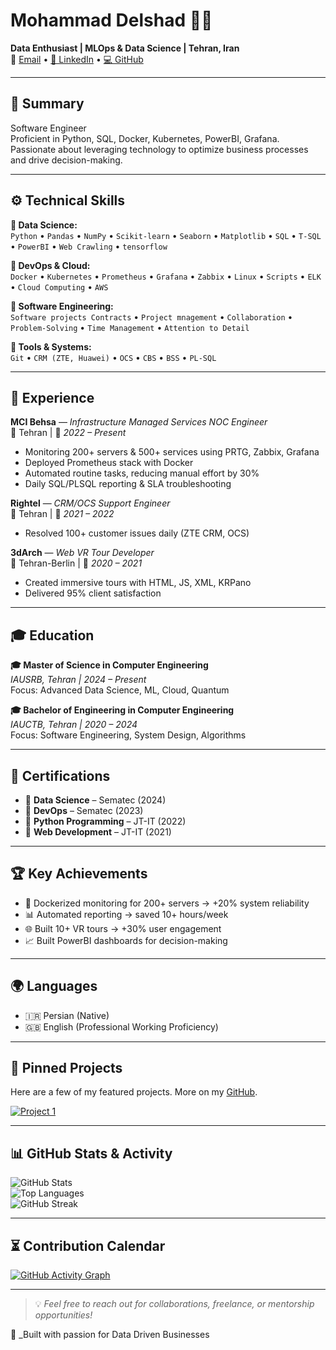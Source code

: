 # Mohammad Delshad 👨‍💻  
**Data Enthusiast | MLOps & Data Science | Tehran, Iran**  
📧 [Email](mailto:mohammaddelshad808@gmail.com) • [🔗 LinkedIn](https://www.linkedin.com/in/mohammad-delshad-380506219) • [💻 GitHub](https://github.com/Mohammad-delshadd8)

---

## 📌 Summary

Software Engineer  
Proficient in Python, SQL, Docker, Kubernetes, PowerBI, Grafana.  
Passionate about leveraging technology to optimize business processes and drive decision-making.

---

## ⚙️ Technical Skills

**🔹 Data Science:**  
`Python` • `Pandas` • `NumPy` • `Scikit-learn` • `Seaborn` • `Matplotlib` • `SQL` • `T-SQL` • `PowerBI` • `Web Crawling` • `tensorflow` 

**🔹 DevOps & Cloud:**  
`Docker` • `Kubernetes` • `Prometheus` • `Grafana` • `Zabbix` • `Linux` • `Scripts` • `ELK` • `Cloud Computing` • `AWS` 

**🔹 Software Engineering:**  
`Software projects Contracts`  • `Project mnagement` • `Collaboration`  • `Problem-Solving`  • `Time Management`  • `Attention to Detail` 

**🔹 Tools & Systems:**  
`Git` • `CRM (ZTE, Huawei)` • `OCS` • `CBS` • `BSS` • `PL-SQL` 

---

## 💼 Experience

**MCI Behsa** — *Infrastructure Managed Services NOC Engineer*  
📍 Tehran | 📆 *2022 – Present*  
- Monitoring 200+ servers & 500+ services using PRTG, Zabbix, Grafana  
- Deployed Prometheus stack with Docker  
- Automated routine tasks, reducing manual effort by 30%  
- Daily SQL/PLSQL reporting & SLA troubleshooting

**Rightel** — *CRM/OCS Support Engineer*  
📍 Tehran | 📆 *2021 – 2022*  
- Resolved 100+ customer issues daily (ZTE CRM, OCS)

**3dArch** — *Web VR Tour Developer*  
📍 Tehran-Berlin | 📆 *2020 – 2021*  
- Created immersive tours with HTML, JS, XML, KRPano  
- Delivered 95% client satisfaction

---

## 🎓 Education

**🎓 Master of Science in Computer Engineering**  
*IAUSRB, Tehran | 2024 – Present*  
Focus: Advanced Data Science, ML, Cloud, Quantum

**🎓 Bachelor of Engineering in Computer Engineering**  
*IAUCTB, Tehran | 2020 – 2024*  
Focus: Software Engineering, System Design, Algorithms

---

## 📜 Certifications

- 🏅 **Data Science** – Sematec (2024)  
- 🏅 **DevOps** – Sematec (2023)  
- 🏅 **Python Programming** – JT-IT (2022)  
- 🏅 **Web Development** – JT-IT (2021)

---

## 🏆 Key Achievements

- 🚀 Dockerized monitoring for 200+ servers → +20% system reliability  
- 📊 Automated reporting → saved 10+ hours/week  
- 🌐 Built 10+ VR tours → +30% user engagement  
- 📈 Built PowerBI dashboards for decision-making  

---

## 🌍 Languages

- 🇮🇷 Persian (Native)  
- 🇬🇧 English (Professional Working Proficiency)

---

## 📌 Pinned Projects

Here are a few of my featured projects. More on my [GitHub](https://github.com/yourusername).

[![Project 1](https://github-readme-stats.vercel.app/api/pin/?username=Mohammad-delshadd8&repo=DataScience)](https://github.com/Mohammad-delshadd8/DataScience)  


---

## 📊 GitHub Stats & Activity

![GitHub Stats](https://github-readme-stats.vercel.app/api?username=Mohammad-delshadd8&show_icons=true&theme=tokyonight)  
![Top Languages](https://github-readme-stats.vercel.app/api/top-langs/?username=Mohammad-delshadd8&layout=compact&theme=tokyonight)  
![GitHub Streak](https://streak-stats.demolab.com?user=Mohammad-delshadd8&theme=tokyonight)  

---

## ⏳ Contribution Calendar

<!-- GitHub activity graph -->
[![GitHub Activity Graph](https://github-readme-activity-graph.vercel.app/graph?username=Mohammad-delshadd8&theme=tokyo-night)](https://github.com/Mohammad-delshadd8)

---

> 💡 *Feel free to reach out for collaborations, freelance, or mentorship opportunities!*

🧠 _Built with passion for Data Driven Businesses 

